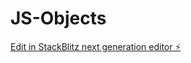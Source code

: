 # JS-Objects

[Edit in StackBlitz next generation editor ⚡️](https://stackblitz.com/~/github.com/kuldeepit/JS-Objects)
